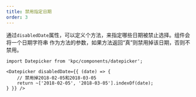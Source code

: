```yaml
---
title: 禁用指定日期
order: 3
---
```


通过`disabledDate`属性，可以定义个方法，来指定哪些日期被禁止选择。组件会将一个日期字符串
作为方法的参数，如果方法返回“真”则禁用掉该日期，否则不禁用。

```vdt
import Datepicker from 'kpc/components/datepicker';

<Datepicker disabledDate={{ (date) => {
    // 禁用掉2018-02-05和2018-03-05
    return ~['2018-02-05', '2018-03-05'].indexOf(date);
} }} />
```
